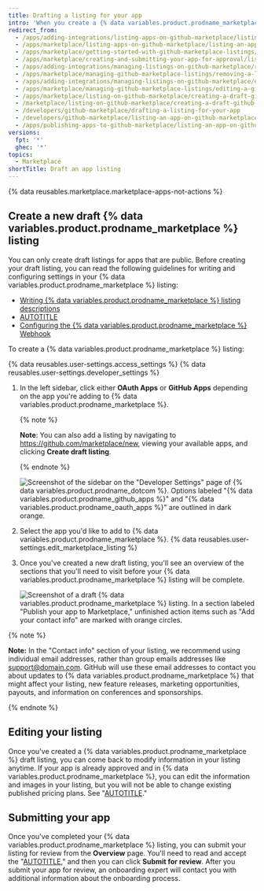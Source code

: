 ```yaml
---
title: Drafting a listing for your app
intro: 'When you create a {% data variables.product.prodname_marketplace %} listing, GitHub saves it in draft mode until you submit the app for approval. Your listing shows customers how they can use your app.'
redirect_from:
  - /apps/adding-integrations/listing-apps-on-github-marketplace/listing-an-app-on-github-marketplace
  - /apps/marketplace/listing-apps-on-github-marketplace/listing-an-app-on-github-marketplace
  - /apps/marketplace/getting-started-with-github-marketplace-listings/listing-an-app-on-github-marketplace
  - /apps/marketplace/creating-and-submitting-your-app-for-approval/listing-an-app-on-github-marketplace
  - /apps/adding-integrations/managing-listings-on-github-marketplace/removing-a-listing-from-github-marketplace
  - /apps/marketplace/managing-github-marketplace-listings/removing-a-listing-from-github-marketplace
  - /apps/adding-integrations/managing-listings-on-github-marketplace/editing-a-github-marketplace-listing
  - /apps/marketplace/managing-github-marketplace-listings/editing-a-github-marketplace-listing
  - /apps/marketplace/listing-on-github-marketplace/creating-a-draft-github-marketplace-listing
  - /marketplace/listing-on-github-marketplace/creating-a-draft-github-marketplace-listing
  - /developers/github-marketplace/drafting-a-listing-for-your-app
  - /developers/github-marketplace/listing-an-app-on-github-marketplace/drafting-a-listing-for-your-app
  - /apps/publishing-apps-to-github-marketplace/listing-an-app-on-github-marketplace/drafting-a-listing-for-your-app
versions:
  fpt: '*'
  ghec: '*'
topics:
  - Marketplace
shortTitle: Draft an app listing
---
```


{% data reusables.marketplace.marketplace-apps-not-actions %}

## Create a new draft {% data variables.product.prodname_marketplace %} listing

You can only create draft listings for apps that are public. Before creating your draft listing, you can read the following guidelines for writing and configuring settings in your {% data variables.product.prodname_marketplace %} listing:

- [Writing {% data variables.product.prodname_marketplace %} listing descriptions](/apps/github-marketplace/listing-an-app-on-github-marketplace/writing-a-listing-description-for-your-app)
- [AUTOTITLE](/apps/github-marketplace/listing-an-app-on-github-marketplace/setting-pricing-plans-for-your-listing)
- [Configuring the {% data variables.product.prodname_marketplace %} Webhook](/apps/github-marketplace/listing-an-app-on-github-marketplace/configuring-a-webhook-to-notify-you-of-plan-changes)

To create a {% data variables.product.prodname_marketplace %} listing:

{% data reusables.user-settings.access_settings %}
{% data reusables.user-settings.developer_settings %}
1. In the left sidebar, click either **OAuth Apps** or **GitHub Apps** depending on the app you're adding to {% data variables.product.prodname_marketplace %}.

   {% note %}

   **Note**: You can also add a listing by navigating to https://github.com/marketplace/new, viewing your available apps, and clicking **Create draft listing**.

   {% endnote %}

   ![Screenshot of the sidebar on the "Developer Settings" page of {% data variables.product.prodname_dotcom %}. Options labeled "{% data variables.product.prodname_github_apps %}" and "{% data variables.product.prodname_oauth_apps %}" are outlined in dark orange.](/assets/images/settings/apps-choose-app.png)

1. Select the app you'd like to add to {% data variables.product.prodname_marketplace %}.
{% data reusables.user-settings.edit_marketplace_listing %}
1. Once you've created a new draft listing, you'll see an overview of the sections that you'll need to visit before your {% data variables.product.prodname_marketplace %} listing will be complete.

   ![Screenshot of a draft {% data variables.product.prodname_marketplace %} listing. In a section labeled "Publish your app to Marketplace," unfinished action items such as "Add your contact info" are marked with orange circles.](/assets/images/marketplace/marketplace-listing-overview.png)

{% note %}

**Note:** In the "Contact info" section of your listing, we recommend using individual email addresses, rather than group emails addresses like support@domain.com. GitHub will use these email addresses to contact you about updates to {% data variables.product.prodname_marketplace %} that might affect your listing, new feature releases, marketing opportunities, payouts, and information on conferences and sponsorships.

{% endnote %}

## Editing your listing

Once you've created a {% data variables.product.prodname_marketplace %} draft listing, you can come back to modify information in your listing anytime. If your app is already approved and in {% data variables.product.prodname_marketplace %}, you can edit the information and images in your listing, but you will not be able to change existing published pricing plans. See "[AUTOTITLE](/apps/github-marketplace/listing-an-app-on-github-marketplace/setting-pricing-plans-for-your-listing)."

## Submitting your app

Once you've completed your {% data variables.product.prodname_marketplace %} listing, you can submit your listing for review from the **Overview** page. You'll need to read and accept the "[AUTOTITLE](/free-pro-team@latest/site-policy/github-terms/github-marketplace-developer-agreement)," and then you can click **Submit for review**. After you submit your app for review, an onboarding expert will contact you with additional information about the onboarding process.
